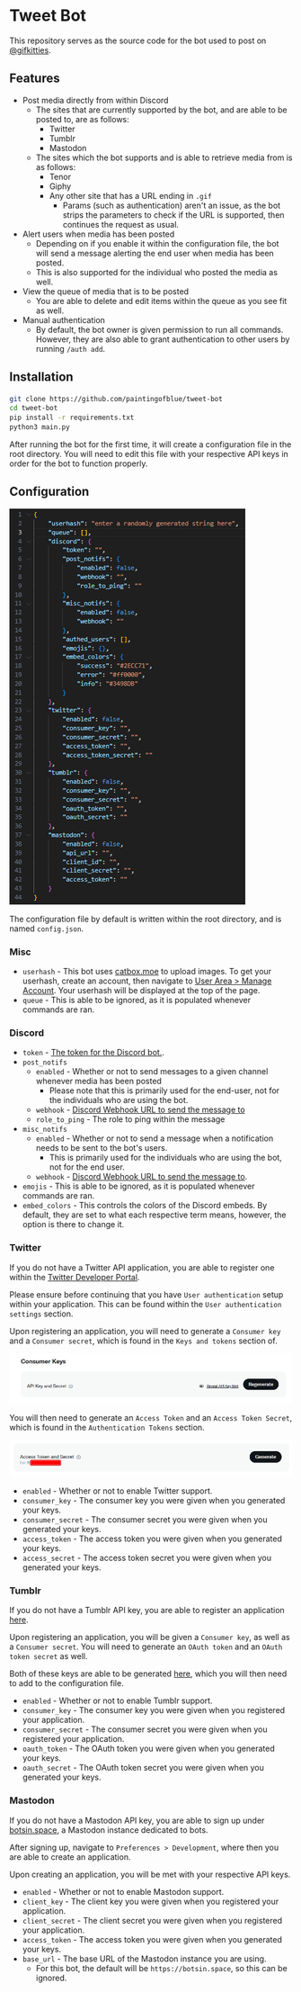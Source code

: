 # Tweet Bot

This repository serves as the source code for the bot used to post on [@gifkitties](https://twitter.com/gifkitties).

## Features

- Post media directly from within Discord
    - The sites that are currently supported by the bot, and are able to be posted to, are as follows:
        - Twitter
        - Tumblr
        - Mastodon
    - The sites which the bot supports and is able to retrieve media from is as follows:
        - Tenor
        - Giphy
        - Any other site that has a URL ending in `.gif`
            - Params (such as authentication) aren't an issue, as the bot strips the parameters to check if the URL is supported, then continues the request as usual.
- Alert users when media has been posted
    - Depending on if you enable it within the configuration file, the bot will send a message alerting the end user when media has been posted.
    - This is also supported for the individual who posted the media as well.
- View the queue of media that is to be posted
    - You are able to delete and edit items within the queue as you see fit as well.
- Manual authentication
    - By default, the bot owner is given permission to run all commands. However, they are also able to grant authentication to other users by running `/auth add`.

## Installation

```bash
git clone https://github.com/paintingofblue/tweet-bot
cd tweet-bot
pip install -r requirements.txt
python3 main.py
```

After running the bot for the first time, it will create a configuration file in the root directory. You will need to edit this file with your respective API keys in order for the bot to function properly.

## Configuration

![The default configuration file that is written after the app launches. It has sections for configuring Discord, Twitter, Tumblr, and Mastodon.](img/configuration.png)

The configuration file by default is written within the root directory, and is named `config.json`.

### Misc

- `userhash` - This bot uses [catbox.moe](https://catbox.moe) to upload images. To get your userhash, create an account, then navigate to [User Area > Manage Account](https://catbox.moe/user/manage.php). Your userhash will be displayed at the top of the page.
- `queue` - This is able to be ignored, as it is populated whenever commands are ran.

### Discord

- `token` - [The token for the Discord bot.](https://discord.com/developers/applications).
- `post_notifs`
    - `enabled` - Whether or not to send messages to a given channel whenever media has been posted
        - Please note that this is primarily used for the end-user, not for the individuals who are using the bot.
    - `webhook` - [Discord Webhook URL to send the message to](https://support.discord.com/hc/en-us/articles/228383668-Intro-to-Webhooks)
    - `role_to_ping` - The role to ping within the message
- `misc_notifs`
    - `enabled` - Whether or not to send a message when a notification needs to be sent to the bot's users.
        - This is primarily used for the individuals who are using the bot, not for the end user.
    - `webhook` - [Discord Webhook URL to send the message to](https://support.discord.com/hc/en-us/articles/228383668-Intro-to-Webhooks).
- `emojis` - This is able to be ignored, as it is populated whenever commands are ran.
- `embed_colors` - This controls the colors of the Discord embeds. By default, they are set to what each respective term means, however, the option is there to change it.

### Twitter

If you do not have a Twitter API application, you are able to register one within the [Twitter Developer Portal](https://developer.twitter.com/en/portal/dashboard).

Please ensure before continuing that you have `User authentication` setup within your application. This can be found within the `User authentication settings` section.

Upon registering an application, you will need to generate a `Consumer key` and a `Consumer secret`, which is found in the `Keys and tokens` section of.

![A black header that says "Consumer Keys", alongside some small text under it that says "API Key and Secret". There is a black button to the right of it that says "Regenerate", with some small text next to it saying "Reveal API key hint." This is the section where you are able to fetch the ](img/twitter/consumer_keys.png)

You will then need to generate an `Access Token` and an `Access Token Secret`, which is found in the `Authentication Tokens` section.

![A small, non-bold header that says "Access Token and Secret". There is a large black button near the other end of the header, which says "Generate."](img/twitter/access_token.png)

- `enabled` - Whether or not to enable Twitter support.
- `consumer_key` - The consumer key you were given when you generated your keys.
- `consumer_secret` - The consumer secret you were given when you generated your keys.
- `access_token` - The access token you were given when you generated your keys.
- `access_secret` - The access token secret you were given when you generated your keys.

### Tumblr

If you do not have a Tumblr API key, you are able to register an application [here](https://www.tumblr.com/oauth/apps).

Upon registering an application, you will be given a `Consumer key`, as well as a `Consumer secret`. You will need to generate an `OAuth token` and an `OAuth token secret` as well.

Both of these keys are able to be generated [here](https://api.tumblr.com/console/calls/user/info), which you will then need to add to the configuration file.

- `enabled` - Whether or not to enable Tumblr support.
- `consumer_key` - The consumer key you were given when you registered your application.
- `consumer_secret` - The consumer secret you were given when you registered your application.
- `oauth_token` - The OAuth token you were given when you generated your keys.
- `oauth_secret` - The OAuth token secret you were given when you generated your keys.

### Mastodon

If you do not have a Mastodon API key, you are able to sign up under [botsin.space](https://botsin.space), a Mastodon instance dedicated to bots.

After signing up, navigate to `Preferences > Development`, where then you are able to create an application.

Upon creating an application, you will be met with your respective API keys.

- `enabled` - Whether or not to enable Mastodon support.
- `client_key` - The client key you were given when you registered your application.
- `client_secret` - The client secret you were given when you registered your application.
- `access_token` - The access token you were given when you generated your keys.
- `base_url` - The base URL of the Mastodon instance you are using.
    - For this bot, the default will be `https://botsin.space`, so this can be ignored.
